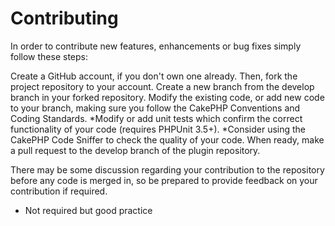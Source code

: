 Contributing
============

In order to contribute new features, enhancements or bug fixes simply follow these steps:

Create a GitHub account, if you don't own one already.
Then, fork the project repository to your account.
Create a new branch from the develop branch in your forked repository.
Modify the existing code, or add new code to your branch, making sure you follow the CakePHP Conventions and Coding Standards.
*Modify or add unit tests which confirm the correct functionality of your code (requires PHPUnit 3.5+).
*Consider using the CakePHP Code Sniffer to check the quality of your code.
When ready, make a pull request to the develop branch of the plugin repository.

There may be some discussion regarding your contribution to the repository before any code is merged in, so be prepared to provide feedback on your contribution if required.

* Not required but good practice 